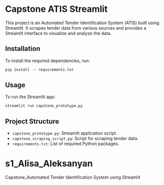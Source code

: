 # Capstone ATIS Streamlit

This project is an Automated Tender Identification System (ATIS) built using Streamlit. It scrapes tender data from various sources and provides a Streamlit interface to visualize and analyze the data.

## Installation

To install the required dependencies, run:
```bash
pip install -r requirements.txt
```

## Usage

To run the Streamlit app:
```bash
streamlit run capstone_prototype.py
```

## Project Structure

- `capstone_prototype.py`: Streamlit application script.
- `capstone_scraping_script.py`: Script for scraping tender data.
- `requirements.txt`: List of required Python packages.

# s1_Alisa_Aleksanyan
Capstone_Automated Tender Identification System using Streamlit

